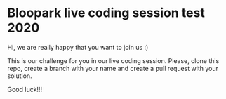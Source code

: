 # Bloopark live coding session test 2020

Hi, we are really happy that you want to join us :)

This is our challenge for you in our live coding session.
Please, clone this repo, create a branch with your name and create a pull request with your solution.

Good luck!!! 

